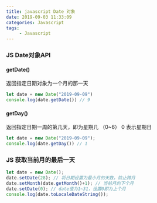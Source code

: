 ```yaml
---
title: javascript Date 对象
date: 2019-09-03 11:33:09
categories: Javascript
tags:
     - Javascript
---
```


### JS Date对象API

#### getDate()

返回指定日期对象为一个月的那一天

```javascript 1.8
let date = new Date("2019-09-09")
console.log(date.getDate()) // 9

```

#### getDay()

返回指定日期一周的第几天，即为星期几 （0~6） 0 表示星期日

```javascript 1.8
let date = new Date("2019-09-09");
console.log(date.getDay()) // 1

```

#### 

### JS 获取当前月的最后一天

```javascript 1.8
let date = new Date();
date.setDate(28); // 将日期设置为最小月的天数，防止跨月
date.setMonth(date.getMonth()+1); // 当前月的下个月
date.setDate(0); // date值为1~31，设置0即为上个月
console.log(date.toLocaleDateString());
```
